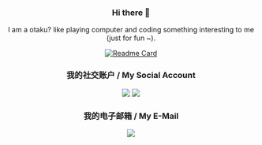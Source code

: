 <div align="center">
  
### Hi there 👋

I am a otaku? like playing computer and coding something interesting to me (just for fun ~).

<!--
**ShiinaRay/ShiinaRay** is a ✨ _special_ ✨ repository because its `README.md` (this file) appears on your GitHub profile.

Here are some ideas to get you started:

- 🔭 I’m currently working on ...
- 🌱 I’m currently learning ...
- 👯 I’m looking to collaborate on ...
- 🤔 I’m looking for help with ...
- 💬 Ask me about ...
- 📫 How to reach me: ...
- 😄 Pronouns: ...
- ⚡ Fun fact: ...
-->


[![Readme Card](https://github-readme-stats-one-bice.vercel.app/api?username=ShiinaRay&show_icons=true&role=OWNER,ORGANIZATION_MEMBER,COLLABORATOR)](#)


### 我的社交账户 / My Social Account

[![](https://img.shields.io/badge/ShiinaRay-blue?style=flat-square&logo=telegram&logoColor=blue)](https://t.me/ShiinaRay)
[![](https://img.shields.io/badge/BiliBili-169fe6?style=flat-square&logo=bilibili&logoColor=white)](https://space.bilibili.com/53761401)

### 我的电子邮箱 / My E-Mail

[![](https://img.shields.io/badge/ShiinaRay-@qq.com-skyblue?style=flat-square)](mailto:ShiinaRay@qq.com)
  
<!-- </div> -->
